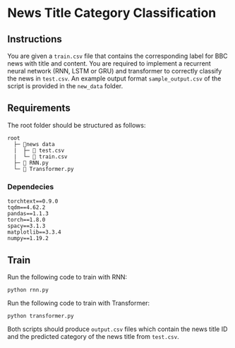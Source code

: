 # News Title Category Classification
## Instructions
You are given a `train.csv` file that contains the corresponding label for BBC news with title and content. You are required to implement a recurrent neural network (RNN, LSTM or GRU) and transformer to correctly classify the news in `test.csv`. An example output format `sample_output.csv` of the script is provided in the `new_data` folder.

## Requirements
The root folder should be structured as follows:
```
root
  ├─ 📁news data
  |  ├─ 📄 test.csv
  |  └─ 📄 train.csv
  ├─ 📄 RNN.py
  └─ 📄 Transformer.py
```
### Dependecies
```
torchtext==0.9.0
tqdm==4.62.2
pandas==1.1.3
torch==1.8.0
spacy==3.1.3
matplotlib==3.3.4
numpy==1.19.2
```

## Train
Run the following code to train with RNN:  
```
python rnn.py
```

Run the following code to train with Transformer:
```
python transformer.py
```

Both scripts should produce `output.csv` files which contain the news title ID and the predicted category of the news title from `test.csv`.  
